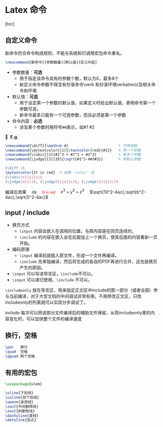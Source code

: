 # Latex 命令

[toc]

## 自定义命令

新命令符合命令构成规则，不能与系统和已调用宏包命令重名。

```latex
\newcommand{新命令}[参数数量][默认值]{定义内容}
```

+ 参数数量：**可选**
  - 用于指定该命令具有的参数个数，默认为0，最多8个
  - 新定义命令参数不得含有抄录命令\verb 和抄录环境verbatim以及相关命令和环境
+ 默认值：**可选**
  - 用于设定第一个参数的默认值，如果定义时给出默认值，表明命令第一个参数可选，
  - 新命令最多只能有一个可选参数，而且必须是第一个参数
+ 命令内容：**必选**
  - 涉及某个参数时用符号`#N`表示，如#1 #2

:chestnut:&nbsp;&nbsp;**E.g.**

```latex
\newcommand{\diff}{\mathrm d}                       % 不带参数
\newcommand{\mytextcolor}[1]{\textcolor{red}{#1}}   % 带一个参数
\newcommand{\cubic}[3]{#1^3 + #2^3 + #3^3}          % 带多个参数
\newcommand{\judge}[3][10]{\sqrt{#1^2-4#2#3}}       % 带默认参数

$\diff x$
\mytextcolor{It is red}  % 依赖 'color' 包
$\cubic{x}{y}{z}$
$\judge{a}{c}$, $\judge[b]{a}{c}$, $\judge[5]{a}{c}$
```

编译后效果
&emsp;$\mathrm d x$
&emsp;<font face='Times New Roman' color=red>It is red</font>
&emsp;$x^3+y^3+z^3$
&emsp;$\sqrt{10^2-4ac},\sqrt{b^2-4ac},\sqrt{5^2-4ac}$

## input / include

+ 换页方式
  * `\input` 内容会嵌入在调用的位置，与原内容是在同页连续的。
  * `\include` 的内容在嵌入会在后面加上一个换页，使其后面的内容重新一页开始。
+ 编码原理
  * `\input` 编译前就插入原文件，形成一个文件再编译。
  * `\include` 先单独编译，然后将生成的各自的PDF再进行合并，这也是换页产生的原因。
+ `\input` 可以写进导言区，`\include`不可以。
+ `\input` 可以递归使用，`\include` 不可以。

`\includeonly` 放在导言区，用来指定正文区中include的那一部分（或者全部）参与当前编译，对于大型文档的中间调试非常有用，不用修改正文区，只改includeonly的列表就可以实现分步调试了。

include 每次可以把该部分文件编译后的辅助文件保留，从而includeonly里的内容变化时，可以加快整个文件的编译速度

## 换行，空格

```latex
\par   换行
\quad  空格
\qquad 两个空格
```

## 有用的宏包

```latex
\usepackage{ulem}

\uline{下划线}
\uuline{双下划线}
\uwave{波浪线}
\sout{中间删除线}
\xout{斜删除线}
\dashuline{虚线}
\dotuline{加点}
```
